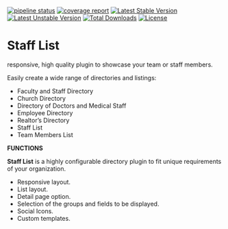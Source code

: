 [![pipeline status](https://gitlab.com/typo3graf/developer-team/extensions/stafflist/badges/master/pipeline.svg)](https://gitlab.com/typo3graf/developer-team/extensions/stafflist/-/commits/master) [![coverage report](https://gitlab.com/typo3graf/developer-team/extensions/stafflist/badges/master/coverage.svg)](https://gitlab.com/typo3graf/developer-team/extensions/stafflist/-/commits/master) [![Latest Stable Version](https://poser.pugx.org/typo3graf/stafflist/v/stable)](https://packagist.org/packages/typo3graf/stafflist) [![Latest Unstable Version](https://poser.pugx.org/typo3graf/stafflist/v/unstable)](https://packagist.org/packages/typo3graf/stafflist) [![Total Downloads](https://poser.pugx.org/typo3graf/stafflist/downloads)](https://packagist.org/packages/typo3graf/stafflist) [![License](https://poser.pugx.org/typo3graf/stafflist/license)](https://packagist.org/packages/typo3graf/stafflist)
<h1>Staff List</h1>

responsive, high quality plugin to showcase your team or staff members.

Easily create a wide range of directories and listings:

* Faculty and Staff Directory
* Church Directory
* Directory of Doctors and Medical Staff
* Employee Directory
* Realtor’s Directory
* Staff List
* Team Members List

**FUNCTIONS**

**Staff List** is a highly configurable directory plugin to fit unique requirements of your organization.

* Responsive layout.
* List layout.
* Detail page option.
* Selection of the groups and fields to be displayed.
* Social Icons.
* Custom templates.

